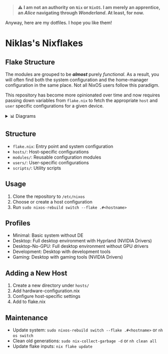 > :warning: **I am not an authority on `Nix` or `NixOS`. I am merely an apprentice, an _Alice_ navigating through _Wonderland_. At least, for now.**

Anyway, here are my dotfiles. I hope you like them!

# Niklas's Nixflakes

## Flake Structure

The modules are grouped to be **_almost_** purely _functional_. As a result, you will often find both the system configuration and the home-manager configuration in the same place. Not all NixOS users follow this paradigm.

This repository has become more opinionated over time and now requires passing down variables from `flake.nix` to fetch the appropriate `host` and `user` specific configurations for a given device.

<details>
<summary>📊 Diagrams</summary>

![Flake Structure](docs/media/FlakeStructure10.png)  
_Disclaimer: This image is from [erictossell](https://github.com/erictossell), and the overall project is heavily inspired by his config, so check it out too!_

</details>

<p>

## Structure

- `flake.nix`: Entry point and system configuration
- `hosts/`: Host-specific configurations
- `modules/`: Reusable configuration modules
- `users/`: User-specific configurations
- `scripts/`: Utility scripts

## Usage

1. Clone the repository to `/etc/nixos`
2. Choose or create a host configuration
3. Run `sudo nixos-rebuild switch --flake .#<hostname>`

## Profiles

- Minimal: Basic system without DE
- Desktop: Full desktop environment with Hyprland (NVIDIA Drivers)
- Desktop-No-GPU: Full desktop environment without GPU drivers
- Development: Desktop with development tools
- Gaming: Desktop with gaming tools (NVIDIA Drivers)

## Adding a New Host

1. Create a new directory under `hosts/`
2. Add hardware-configuration.nix
3. Configure host-specific settings
4. Add to flake.nix

## Maintenance

- Update system: `sudo nixos-rebuild switch --flake .#<hostname>` or `nh os switch`
- Clean old generations: `sudo nix-collect-garbage -d` or `nh clean all`
- Update flake inputs: `nix flake update`
